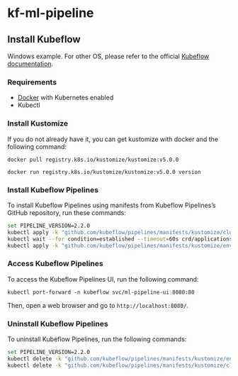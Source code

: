 # kf-ml-pipeline


## Install Kubeflow

Windows example. For other OS, please refer to the official [Kubeflow documentation](https://www.kubeflow.org/docs/started/getting-started/).

### Requirements

- [Docker](https://www.docker.com/) with Kubernetes enabled
- Kubectl

### Install Kustomize

If you do not already have it, you can get kustomize with docker and the following command:

`docker pull registry.k8s.io/kustomize/kustomize:v5.0.0`

`docker run registry.k8s.io/kustomize/kustomize:v5.0.0 version`

### Install Kubeflow Pipelines

To install Kubeflow Pipelines using manifests from Kubeflow Pipelines’s GitHub repository, run these commands:

```bash
set PIPELINE_VERSION=2.2.0
kubectl apply -k "github.com/kubeflow/pipelines/manifests/kustomize/cluster-scoped-resources?ref=%PIPELINE_VERSION%"
kubectl wait --for condition=established --timeout=60s crd/applications.app.k8s.io
kubectl apply -k "github.com/kubeflow/pipelines/manifests/kustomize/env/platform-agnostic?ref=%PIPELINE_VERSION%"
```

### Access Kubeflow Pipelines

To access the Kubeflow Pipelines UI, run the following command:

`kubectl port-forward -n kubeflow svc/ml-pipeline-ui 8080:80`

Then, open a web browser and go to `http://localhost:8080/`.

### Uninstall Kubeflow Pipelines

To uninstall Kubeflow Pipelines, run the following commands:

```bash
set PIPELINE_VERSION=2.2.0
kubectl delete -k "github.com/kubeflow/pipelines/manifests/kustomize/env/platform-agnostic?ref=%PIPELINE_VERSION%"
kubectl delete -k "github.com/kubeflow/pipelines/manifests/kustomize/cluster-scoped-resources?ref=%PIPELINE_VERSION%"
